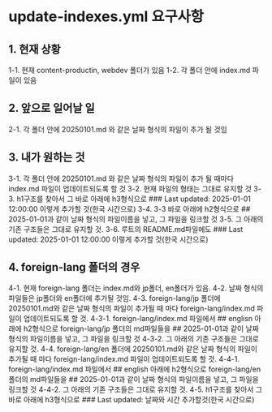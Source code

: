 # update-indexes.yml 요구사항

## 1. 현재 상황
1-1. 현재 content-productin, webdev 폴더가 있음
1-2. 각 폴더 안에 index.md 파일이 있음

## 2. 앞으로 일어날 일
2-1. 각 폴더 안에 20250101.md 와 같은 날짜 형식의 파일이 추가 될 것임

## 3. 내가 원하는 것
3-1. 각 폴더 안에 20250101.md 와 같은 날짜 형식의 파일이 추가 될 때마다 index.md 파일이 업데이트되도록 할 것
3-2. 현재 파일의 형태는 그대로 유지할 것
3-3. h1구조를 찾아서 그 바로 아래에 h3형식으로 ### Last updated: 2025-01-01 12:00:00 이렇게 추가할 것(한국 시간으로)
3-4. 3-3 바로 아래에 h2형식으로 ## 2025-01-01과 같이 날짜 형식의 파일이름을 넣고, 그 파일을 링크할 것
3-5. 그 아래의 기존 구조들은 그대로 유지할 것.
3-6. 루트의 README.md파일에도 ### Last updated: 2025-01-01 12:00:00 이렇게 추가할 것(한국 시간으로)

## 4. foreign-lang 폴더의 경우
4-1. 현재 foreign-lang 폴더는 index.md와 jp폴더, en폴더가 있음.
4-2. 날짜 형식의 파일들은 jp폴더와 en폴더에 추가될 것임.
4-3. foreign-lang/jp 폴더에 20250101.md와 같은 날짜 형식의 파일이 추가될 때 마다 foreign-lang/index.md 파일이 업데이트되도록 할 것.
4-3-1. foreign-lang/index.md 파일에서 ## englisn 아래에 h2형식으로 foreign-lang/jp 폴더의 md파일들을 ## 2025-01-01과 같이 날짜 형식의 파일이름을 넣고, 그 파일을 링크할 것
4-3-2. 그 아래의 기존 구조들은 그대로 유지할 것.
4-4. foreign-lang/en 폴더에 20250101.md와 같은 날짜 형식의 파일이 추가될 때 마다 foreign-lang/index.md 파일이 업데이트되도록 할 것.
4-4-1. foreign-lang/index.md 파일에서 ## english 아래에 h2형식으로 foreign-lang/en 폴더의 md파일들을 ## 2025-01-01과 같이 날짜 형식의 파일이름을 넣고, 그 파일을 링크할 것
4-4-2. 그 아래의 기존 구조들은 그대로 유지할 것.
4-5. h1구조를 찾아서 그 바로 아래에 h3형식으로 ### Last updated: 날짜와 시간 추가할것(한국 시간으로)

